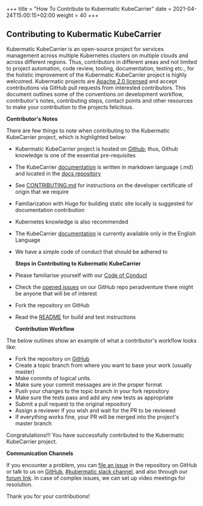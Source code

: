 +++
title = "How To Contribute to Kubermatic KubeCarrier"
date = 2021-04-24T15:00:15+02:00
weight = 40
+++


## Contributing to Kubermatic KubeCarrier

Kubermatic KubeCarrier is an open-source project for services management across multiple Kubernetes clusters on multiple clouds and across different regions. Thus, contributors in different areas and not limited to project automation, code review, tooling, documentation, testing etc., for the holistic improvement of the Kubermatic KubeCarrier project is highly welcomed. Kubermatic projects are [Apache 2.0 licensed](https://github.com/kubermatic/kubermatic/blob/master/LICENSE) and accept contributions via GitHub pull requests from interested contributors. This document outlines some of the conventions on development workflow, contributor's notes, contributing steps, contact points and other resources to make your contribution to the projects felicitous.

**Contributor's Notes**

There are few things to note when contributing to the Kubermatic KubeCarrier project, which is highlighted below:



*   Kubermatic KubeCarrier  project is hosted on [Github](https://github.com/kubermatic/kubecarrier); thus, Github knowledge is one of the essential pre-requisites 
*   The KubeCarrier [documentation](https://github.com/kubermatic/kubecarrier) is written in markdown language (.md)  and located in the [docs repository](https://github.com/kubermatic/docs/tree/master/content/kubecarrier)
*   See [CONTRIBUTING.md](https://github.com/kubermatic/kubermatic/blob/master/CONTRIBUTING.md) for instructions on the developer certificate of origin that we require
*   Familiarization with Hugo for building static site locally is suggested for documentation contribution
*   Kubernetes knowledge is also recommended
*   The KubeCarrier [documentation](https://github.com/kubermatic/kubecarrier) is currently available only in the English Language  
*   We have a simple code of conduct that should be adhered to

    **Steps in Contributing to Kubermatic KubeCarrier**

*   Please familiarise yourself with our [Code of Conduct](https://github.com/kubermatic/kubermatic/blob/master/CODE_OF_CONDUCT.md)
*   Check the [opened issues](https://github.com/kubermatic/kubecarrier/issues) on our GitHub repo peradventure there might be anyone that will be of interest
*   Fork the repository on GitHub
*   Read the [README](https://github.com/kubermatic/kubecarrier#readme) for build and test instructions

    **Contribution Workflow**


The below outlines show an example of what a contributor's workflow looks like:



*   Fork the repository on [GitHub](https://github.com/kubermatic/kubecarrier)
*   Create a topic branch from where you want to base your work (usually master)
*   Make commits of logical units.
*   Make sure your commit messages are in the proper format
*   Push your changes to the topic branch in your fork repository
*   Make sure the tests pass and add any new tests as appropriate
*   Submit a pull request to the original repository
*   Assign a reviewer if you wish and wait for the PR to be reviewed 
*   If everything works fine, your PR will be merged into the project's master branch

Congratulations!!! You have successfully contributed to the Kubermatic KubeCarrier project. 

**Communication Channels**

If you encounter a problem, you can [file an issue](https://github.com/kubermatic/kubecarrier/issues) in the repository on GitHub or talk to us on [GitHub](https://github.com/kubermatic/kubecarrier), [#kubermatic slack channel](https://kubermatic.slack.com/messages/kubermatic), and also through our [forum link](https://forum.kubermatic.com/c/kubecarrier/10). In case of complex issues, we can set up video meetings for resolution. 

Thank you for your contributions!







